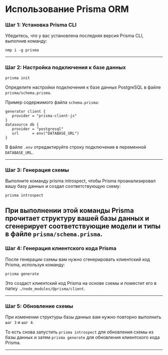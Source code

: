 # Использование Prisma ORM

### Шаг 1: Установка Prisma CLI

Убедитесь, что у вас установлена последняя версия Prisma CLI, выполнив команду:

```shell
nmp i -g prisma
```

---

### Шаг 2: Настройка подключения к базе данных
```shell
prisma init
```
Определите настройки подключения к базе данных PostgreSQL в файле `prisma/schema.prisma`.

Пример содержимого файла `schema.prisma`:
```prisma
generator client {
   provider = "prisma-client-js"
}
datasource db {
   provider = "postgresql"
   url      = env("DATABASE_URL")
}
```
В файле `.env` отредактируйте строку подключения в переменной `DATABASE_URL`.

---

### Шаг 3: Генерация схемы

Выполните команду prisma introspect, чтобы Prisma проанализировал вашу базу данных и создал соответствующую схему:

```shell
prisma introspect
```

При выполнении этой команды Prisma прочитает структуру вашей базы данных и сгенерирует соответствующие
модели и типы в файле `prisma/schema.prisma`.
---

### Шаг 4: Генерация клиентского кода Prisma

После генерации схемы вам нужно сгенерировать клиентский код Prisma, используя команду:

```shell
prisma generate
```

Это создаст клиентский код Prisma на основе схемы и поместит его в папку `./node_modules/@prisma/client`.

---

### Шаг 5: Обновление схемы

При изменении структуры базы данных вам нужно повторно выполнить `шаг 3` и `шаг 4`.

То есть снова запустить `prisma introspect` для обновления схемы из базы данных
и затем `prisma generate` для обновления клиентского кода Prisma.

---
